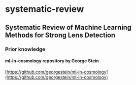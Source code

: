 # systematic-review
## Systematic Review of Machine Learning Methods for Strong Lens Detection

### Prior knowledge

#### ml-in-cosmology repository by George Stein
[https://github.com/georgestein/ml-in-cosmology](https://github.com/georgestein/ml-in-cosmology)
